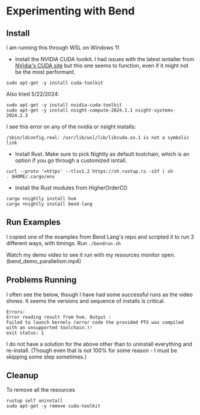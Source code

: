 # Experimenting with Bend

## Install

I am running this through WSL on Windows 11 
 - Install the NVIDIA CUDA toolkit. I had issues with the latest isntaller from [NVidia's CUDA site](https://developer.nvidia.com/cuda-downloads?target_os=Linux&target_arch=x86_64&Distribution=WSL-Ubuntu&target_version=2.0&target_type=deb_local) but this one seems to function, even if it might not be the most performant.
```
sudo apt-get -y install cuda-toolkit
```
Also tried 5/22/2024:
```
sudo apt-get -y install nvidia-cuda-toolkit
sudo apt-get -y install nsight-compute-2024.1.1 nsight-systems-2024.2.3
```
I see this error on any of the nvidia or nsight installs:
```
/sbin/ldconfig.real: /usr/lib/wsl/lib/libcuda.so.1 is not a symbolic link
```

 - Install Rust. Make sure to pick Nightly as default toolchain, which is an option if you go through a customized isntall.

```
curl --proto '=https' --tlsv1.2 https://sh.rustup.rs -sSf | sh
. $HOME/.cargo/env
```

 - Install the Rust modules from HigherOrderCO
```
cargo +nightly install hvm
cargo +nightly install bend-lang
```

## Run Examples

I copied one of the examples from Bend Lang's repo and scripted it to run 3 different ways, with timings.
Run `./bendrun.sh`

Watch my demo video to see it run with my resources monitor open. (bend_demo_parallelism.mp4)

## Problems Running

I often see the below, though I have had some successful runs as the video shows. It seems the versions and sequence of installs is critical.

```
Errors:
Error reading result from hvm. Output :
Failed to launch kernels (error code the provided PTX was compiled with an unsupported toolchain.)!
exit status: 1
```

I do not have a solution for the above other than to uninstall everything and re-install. (Though even that is not 100% for some reason - I must be skipping some step sometimes.)

## Cleanup

To remove all the resources
```
rustup self uninstall
sudo apt-get -y remove cuda-toolkit
```
